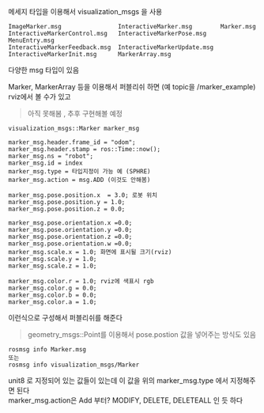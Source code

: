 
메세지 타입을 이용해서 visualization_msgs 을 사용


```
ImageMarker.msg                InteractiveMarker.msg        Marker.msg
InteractiveMarkerControl.msg   InteractiveMarkerPose.msg    MenuEntry.msg
InteractiveMarkerFeedback.msg  InteractiveMarkerUpdate.msg
InteractiveMarkerInit.msg      MarkerArray.msg
```

다양한 msg 타입이 있음   

Marker,  MarkerArray 등을 이용해서 퍼블리쉬 하면 (예 topic을 /marker_example) rviz에서 볼 수가 있고   

> 아직 못해봄 , 추후 구현해볼 예정  


```
visualization_msgs::Marker marker_msg

marker_msg.header.frame_id = "odom";
marker_msg.header.stamp = ros::Time::now();
marker_msg.ns = "robot";
marker_msg.id = index
marker_msg.type = 타입지정이 가능 예 (SPHRE)
marker_msg.action = msg.ADD (이것도 안해봄)

marker_msg.pose.position.x  = 3.0; 로봇 위치
marker_msg.pose.position.y = 1.0;
marker_msg.pose.position.z = 0.0;

marker_msg.pose.orientation.x =0.0;
marker_msg.pose.orientation.y =0.0;
marker_msg.pose.orientation.z =0.0;
marker_msg.pose.orientation.w =0.0;
marker_msg.scale.x = 1.0; 화면에 표시될 크기(rviz)
marker_msg.scale.y = 1.0;
marker_msg.scale.z = 1.0;

marker_msg.color.r = 1.0; rviz에 색표시 rgb
marker_msg.color.g = 0.0;
marker_msg.color.b = 0.0;
marker_msg.color.a = 1.0;

```

이런식으로 구성해서 퍼블리쉬를 해준다  

> geometry_msgs::Point를 이용해서 pose.postion 값을 넣어주는 방식도 있음



```
rosmsg info Marker.msg
또는 
rosmsg info visualization_msgs/Marker
```

unit8 로 지정되어 있는 값들이 있는데  이 값을 위의 marker_msg.type 에서 지정해주면 된다     
marker_msg.action은 Add 부터? MODIFY, DELETE, DELETEALL 인 듯 하다  


